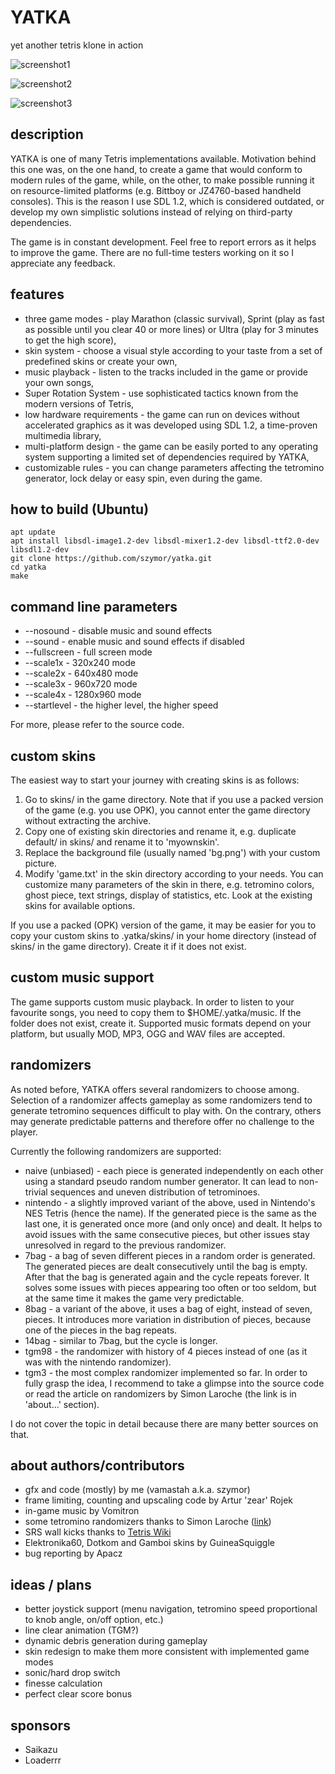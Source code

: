 # YATKA
yet another tetris klone in action

![screenshot1](screenshot1.png)

![screenshot2](screenshot2.png)

![screenshot3](screenshot3.png)

## description
YATKA is one of many Tetris implementations available. Motivation behind this one was, on the one hand, to create a game that would conform to modern rules of the game, while, on the other, to make possible running it on resource-limited platforms (e.g. Bittboy or JZ4760-based handheld consoles). This is the reason I use SDL 1.2, which is considered outdated, or develop my own simplistic solutions instead of relying on third-party dependencies.

The game is in constant development. Feel free to report errors as it helps to improve the game. There are no full-time testers working on it so I appreciate any feedback.

## features
* three game modes - play Marathon (classic survival), Sprint (play as fast as possible until you clear 40 or more lines) or Ultra (play for 3 minutes to get the high score),
* skin system - choose a visual style according to your taste from a set of predefined skins or create your own,
* music playback - listen to the tracks included in the game or provide your own songs,
* Super Rotation System - use sophisticated tactics known from the modern versions of Tetris,
* low hardware requirements - the game can run on devices without accelerated graphics as it was developed using SDL 1.2, a time-proven multimedia library,
* multi-platform design - the game can be easily ported to any operating system supporting a limited set of dependencies required by YATKA,
* customizable rules - you can change parameters affecting the tetromino generator, lock delay or easy spin, even during the game.

## how to build (Ubuntu)
    apt update
    apt install libsdl-image1.2-dev libsdl-mixer1.2-dev libsdl-ttf2.0-dev libsdl1.2-dev
    git clone https://github.com/szymor/yatka.git
    cd yatka
    make

## command line parameters
- --nosound - disable music and sound effects
- --sound - enable music and sound effects if disabled
- --fullscreen - full screen mode
- --scale1x - 320x240 mode
- --scale2x - 640x480 mode
- --scale3x - 960x720 mode
- --scale4x - 1280x960 mode
- --startlevel <num> - the higher level, the higher speed

For more, please refer to the source code.

## custom skins
The easiest way to start your journey with creating skins is as follows:
1. Go to skins/ in the game directory. Note that if you use a packed version of the game (e.g. you use OPK), you cannot enter the game directory without extracting the archive.
2. Copy one of existing skin directories and rename it, e.g. duplicate default/ in skins/ and rename it to 'myownskin'.
3. Replace the background file (usually named 'bg.png') with your custom picture.
4. Modify 'game.txt' in the skin directory according to your needs. You can customize many parameters of the skin in there, e.g. tetromino colors, ghost piece, text strings, display of statistics, etc. Look at the existing skins for available options.

If you use a packed (OPK) version of the game, it may be easier for you to copy your custom skins to .yatka/skins/ in your home directory (instead of skins/ in the game directory). Create it if it does not exist.

## custom music support
The game supports custom music playback. In order to listen to your favourite songs, you need to copy them to $HOME/.yatka/music. If the folder does not exist, create it. Supported music formats depend on your platform, but usually MOD, MP3, OGG and WAV files are accepted.

## randomizers
As noted before, YATKA offers several randomizers to choose among. Selection of a randomizer affects gameplay as some randomizers tend to generate tetromino sequences difficult to play with. On the contrary, others may generate predictable patterns and therefore offer no challenge to the player.

Currently the following randomizers are supported:
* naive (unbiased) - each piece is generated independently on each other using a standard pseudo random number generator. It can lead to non-trivial sequences and uneven distribution of tetrominoes.
* nintendo - a slightly improved variant of the above, used in Nintendo's NES Tetris (hence the name). If the generated piece is the same as the last one, it is generated once more (and only once) and dealt. It helps to avoid issues with the same consecutive pieces, but other issues stay unresolved in regard to the previous randomizer.
* 7bag - a bag of seven different pieces in a random order is generated. The generated pieces are dealt consecutively until the bag is empty. After that the bag is generated again and the cycle repeats forever. It solves some issues with pieces appearing too often or too seldom, but at the same time it makes the game very predictable.
* 8bag - a variant of the above, it uses a bag of eight, instead of seven, pieces. It introduces more variation in distribution of pieces, because one of the pieces in the bag repeats.
* 14bag - similar to 7bag, but the cycle is longer.
* tgm98 - the randomizer with history of 4 pieces instead of one (as it was with the nintendo randomizer).
* tgm3 - the most complex randomizer implemented so far. In order to fully grasp the idea, I recommend to take a glimpse into the source code or read the article on randomizers by Simon Laroche (the link is in 'about...' section).

I do not cover the topic in detail because there are many better sources on that.

## about authors/contributors
- gfx and code (mostly) by me (vamastah a.k.a. szymor)
- frame limiting, counting and upscaling code by Artur 'zear' Rojek
- in-game music by Vomitron
- some tetromino randomizers thanks to Simon Laroche ([link](https://simon.lc/the-history-of-tetris-randomizers))
- SRS wall kicks thanks to [Tetris Wiki](https://tetris.fandom.com/wiki/SRS)
- Elektronika60, Dotkom and Gamboi skins by GuineaSquiggle
- bug reporting by Apacz

## ideas / plans
- better joystick support (menu navigation, tetromino speed proportional to knob angle, on/off option, etc.)
- line clear animation (TGM?)
- dynamic debris generation during gameplay
- skin redesign to make them more consistent with implemented game modes
- sonic/hard drop switch
- finesse calculation
- perfect clear score bonus

## sponsors
- Saikazu
- Loaderrr
